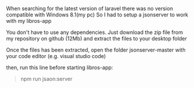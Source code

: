 When searching for the latest version of laravel there was no version compatible with Windows 8.1(my pc)
So I had to setup a jsonserver to work with my libros-app

You don't have to use any dependencies. Just download the zip file from my repository on github (12Mb) and extract the files to your desktop folder


Once the files has been extracted, open the folder jsonserver-master with your code editor (e.g. visual studio code)

then, run this line before starting libros-app:

>npm run jsaon:server
